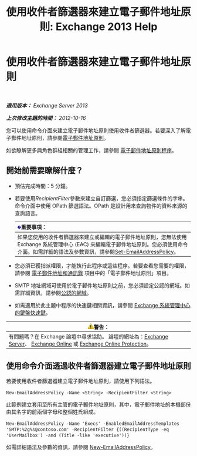 ﻿---
title: '使用收件者篩選器來建立電子郵件地址原則: Exchange 2013 Help'
TOCTitle: 使用收件者篩選器來建立電子郵件地址原則
ms:assetid: e3f446bd-1511-479c-8d87-2dfce5547c90
ms:mtpsurl: https://technet.microsoft.com/zh-tw/library/Bb232194(v=EXCHG.150)
ms:contentKeyID: 50474475
ms.date: 05/21/2018
mtps_version: v=EXCHG.150
ms.translationtype: MT
---

# 使用收件者篩選器來建立電子郵件地址原則

 

_**適用版本：** Exchange Server 2013_

_**上次修改主題的時間：** 2012-10-16_

您可以使用命令介面來建立電子郵件地址原則使用收件者篩選器。若要深入了解電子郵件地址原則，請參閱[電子郵件地址原則](email-address-policies-exchange-2013-help.md)。

如欲瞭解更多與角色群組相關的管理工作，請參閱 [電子郵件地址原則程序](email-address-policy-procedures-exchange-2013-help.md)。

## 開始前需要瞭解什麼？

  - 預估完成時間：5 分鐘。

  - 若要使用*RecipientFilter*參數來建立自訂篩選，您必須指定篩選條件的字串。命令介面中使用 OPath 篩選語法。OPath 是設計用來查詢物件的資料來源的查詢語言。
    
    <table>
    <thead>
    <tr class="header">
    <th><img src="images/Bb124558.important(EXCHG.150).gif" title="重要事項" alt="重要事項" />重要事項：</th>
    </tr>
    </thead>
    <tbody>
    <tr class="odd">
    <td>如果您使用的收件者篩選器來建立或編輯的電子郵件地址原則，您無法使用 Exchange 系統管理中心 (EAC) 來編輯電子郵件地址原則。您必須使用命令介面。如需詳細的語法及參數資訊，請參閱<a href="https://technet.microsoft.com/zh-tw/library/bb124517(v=exchg.150)">Set-EmailAddressPolicy</a>。</td>
    </tr>
    </tbody>
    </table>


  - 您必須已獲指派權限，才能執行此程序或這些程序。若要查看您需要的權限，請參閱 [電子郵件地址和通訊錄](email-addresses-and-address-books-exchange-2013-help.md) 項目中的「電子郵件地址原則」項目。

  - SMTP 地址網域可使用於電子郵件地址原則之前，您必須設定公認的網域。如需詳細資訊，請參閱[公認的網域](accepted-domains-exchange-2013-help.md)。

  - 如需適用於此主題中程序的快速鍵相關資訊，請參閱 [Exchange 系統管理中心的鍵盤快速鍵](keyboard-shortcuts-in-the-exchange-admin-center-exchange-online-protection-help.md)。

<table>
<thead>
<tr class="header">
<th><img src="images/Bb125224.warning(EXCHG.150).gif" title="警告" alt="警告" />警告：</th>
</tr>
</thead>
<tbody>
<tr class="odd">
<td>有問題嗎？在 Exchange 論壇中尋求協助。 論壇的網址為：<a href="https://go.microsoft.com/fwlink/p/?linkid=60612">Exchange Server</a>、 <a href="https://go.microsoft.com/fwlink/p/?linkid=267542">Exchange Online</a> 或 <a href="https://go.microsoft.com/fwlink/p/?linkid=285351">Exchange Online Protection</a>。</td>
</tr>
</tbody>
</table>


## 使用命令介面透過收件者篩選器建立電子郵件地址原則

若要使用收件者篩選器建立電子郵件地址原則，請使用下列語法。

    New-EmailAddressPolicy -Name <String> -RecipientFilter <String>

此範例建立套用至所有主管的電子郵件地址原則，其中，電子郵件地址的本機部份由其名字的前兩個字母和整個姓氏組成。

    New-EmailAddressPolicy -Name 'Execs' -EnabledEmailAddressTemplates 'SMTP:%2g%s@contoso.com' -RecipientFilter {((RecipientType -eq 'UserMailbox') -and (Title -like 'executive'))}

如需詳細語法及參數的資訊，請參閱 [New-EmailAddressPolicy](https://technet.microsoft.com/zh-tw/library/aa996800\(v=exchg.150\))。

